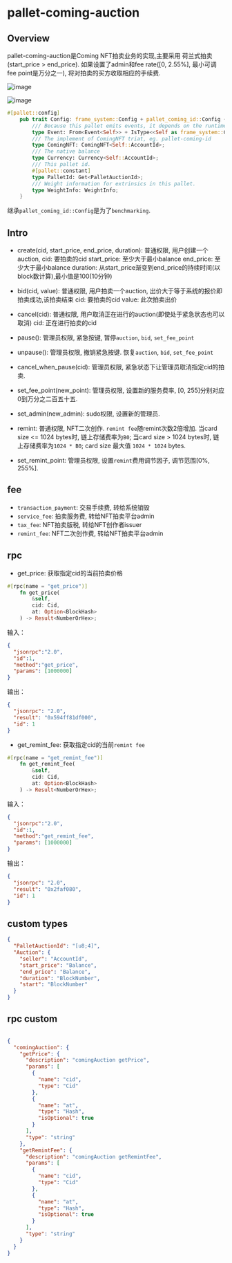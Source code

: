 # pallet-coming-auction

## Overview
pallet-coming-auction是Coming NFT拍卖业务的实现,主要采用
荷兰式拍卖(start_price > end_price). 
如果设置了admin和fee rate([0, 2.55%], 最小可调fee point是万分之一),
将对拍卖的买方收取相应的手续费.

![image](https://user-images.githubusercontent.com/8869892/132611008-4b39b11c-51f7-4d21-9707-4b59ceb1a59a.png)


![image](https://user-images.githubusercontent.com/8869892/132611596-f7704a24-97dc-4b94-94ef-d869ef7a49dd.png)



```rust
#[pallet::config]
    pub trait Config: frame_system::Config + pallet_coming_id::Config {
        /// Because this pallet emits events, it depends on the runtime's definition of an event.
        type Event: From<Event<Self>> + IsType<<Self as frame_system::Config>::Event>;
        /// The implement of ComingNFT triat, eg. pallet-coming-id
        type ComingNFT: ComingNFT<Self::AccountId>;
        /// The native balance
        type Currency: Currency<Self::AccountId>;
        /// This pallet id.
        #[pallet::constant]
        type PalletId: Get<PalletAuctionId>;
        /// Weight information for extrinsics in this pallet.
        type WeightInfo: WeightInfo;
    }
```
继承`pallet_coming_id::Config`是为了`benchmarking`.

## Intro
- create(cid, start_price, end_price, duration):
    普通权限, 用户创建一个auction,
    cid: 要拍卖的cid
    start_price: 至少大于最小balance
    end_price: 至少大于最小balance
    duration: 从start_price渐变到end_price的持续时间(以block数计算),最小值是100(10分钟)
    
- bid(cid, value):
    普通权限, 用户拍卖一个auction,
    出价大于等于系统的报价即拍卖成功,该拍卖结束
    cid: 要拍卖的cid
    value: 此次拍卖出价

- cancel(cid):
    普通权限, 用户取消正在进行的auction(即使处于紧急状态也可以取消)
    cid: 正在进行拍卖的cid
    
- pause():
    管理员权限, 紧急按键, 暂停`auction`, `bid`, `set_fee_point`
    
- unpause():
    管理员权限, 撤销紧急按键. 恢复`auction`, `bid`, `set_fee_point`
    
- cancel_when_pause(cid):
    管理员权限, 紧急状态下让管理员取消指定cid的拍卖.
    
- set_fee_point(new_point):
    管理员权限, 设置新的服务费率, [0, 255]分别对应0到万分之二百五十五.
    
- set_admin(new_admin):
    sudo权限, 设置新的管理员.
    
- remint:
    普通权限, NFT二次创作. `remint fee`随remint次数2倍增加. 
    当card size <= 1024 bytes时, 链上存储费率为`B0`;
    当card size > 1024 bytes时, 链上存储费率为`1024 * B0`;
    card size 最大值 `1024 * 1024` bytes.
- set_remint_point:
    管理员权限, 设置`remint`费用调节因子, 调节范围[0%, 255%].

## fee

- `transaction_payment`: 交易手续费, 转给系统销毁
- `service_fee`: 拍卖服务费, 转给NFT拍卖平台admin
- `tax_fee`: NFT拍卖版税, 转给NFT创作者issuer
- `remint_fee`: NFT二次创作费, 转给NFT拍卖平台admin

## rpc 
- get_price: 获取指定cid的当前拍卖价格
```rust
#[rpc(name = "get_price")]
    fn get_price(
        &self,
        cid: Cid,
        at: Option<BlockHash>
    ) -> Result<NumberOrHex>;
```
输入：
```json
{
  "jsonrpc":"2.0",
  "id":1,
  "method":"get_price",
  "params": [1000000]
}
```
输出：
```json
{
  "jsonrpc": "2.0",
  "result": "0x594ff81df000",
  "id": 1
}
```

- get_remint_fee: 获取指定cid的当前`remint fee`
```rust
#[rpc(name = "get_remint_fee")]
    fn get_remint_fee(
        &self,
        cid: Cid,
        at: Option<BlockHash>
    ) -> Result<NumberOrHex>;
```
输入：
```json
{
  "jsonrpc":"2.0",
  "id":1,
  "method":"get_remint_fee",
  "params": [1000000]
}
```
输出：
```json
{
  "jsonrpc": "2.0",
  "result": "0x2faf080",
  "id": 1
}
```

## custom types

```json
{
  "PalletAuctionId": "[u8;4]",
  "Auction": {
    "seller": "AccountId",
    "start_price": "Balance",
    "end_price": "Balance",
    "duration": "BlockNumber",
    "start": "BlockNumber"
  }
}
```

## rpc custom

```json

{
  "comingAuction": {
    "getPrice": {
      "description": "comingAuction getPrice",
      "params": [
        {
          "name": "cid",
          "type": "Cid"
        },
        {
          "name": "at",
          "type": "Hash",
          "isOptional": true
        }
      ],
      "type": "string"
    },
    "getRemintFee": {
      "description": "comingAuction getRemintFee",
      "params": [
        {
          "name": "cid",
          "type": "Cid"
        },
        {
          "name": "at",
          "type": "Hash",
          "isOptional": true
        }
      ],
      "type": "string"
    }
  }
}
```
